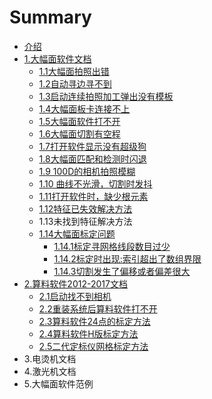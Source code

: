 # Summary

* [介绍](README.md)
* [1.大幅面软件文档](chapter1.md)
  * [1.1大幅面拍照出错](chapter1/11da-fu-mian-qi-dong-shi-xian-shi-xiang-ji-you-xiang-ji.md)
  * [1.2自动寻边寻不到](chapter1/12zi-dong-xun-bian-xun-bu-dao.md)
  * [1.3启动连续拍照加工弹出没有模板](chapter1/13qi-dong-lian-xu-pai-zhao-jia-gong-dan-chu-mei-you-mo-ban.md)
  * [1.4大幅面板卡连接不上](chapter1/14da-fu-mian-ban-qia-lian-jie-bu-shang.md)
  * [1.5大幅面软件打不开](chapter1/15da-fu-mian-ruan-jian-da-bu-kai.md)
  * [1.6大幅面切割有空程](chapter1/16da-fu-mian-qie-ge-you-kong-cheng.md)
  * [1.7打开软件显示没有超级狗](chapter1/17da-kai-ruan-jian-xian-shi-mei-you-chao-ji-gou.md)
  * [1.8大幅面匹配和检测时闪退](chapter1/18da-fu-mian-pi-pei-he-jian-ce-shi-shan-tui.md)
  * [1.9 100D的相机拍照模糊](chapter1/19-100dde-xiang-ji-pai-zhao-mo-hu.md)
  * [1.10 曲线不光滑，切割时发抖](chapter1/110-qu-xian-bu-guang-hua-ff0c-qie-ge-shi-fa-dou.md)
  * [1.11打开软件时，缺少根元素](chapter1/111da-kai-ruan-jian-shi-ff0c-que-shao-gen-yuan-su.md)
  * [1.12特征已失效解决方法](chapter1/112te-zheng-yi-shi-xiao-jie-jue-fang-fa.md)
  * 1.13未找到特征解决方法
  * [1.14大幅面标定问题](chapter1/114da-fu-mian-biao-ding-wen-ti.md)
    * [1.14.1标定寻网格线段数目过少](chapter1/114da-fu-mian-biao-ding-wen-ti/1141biao-ding-xun-wang-ge-xian-duan-shu-mu-guo-shao.md)
    * [1.14.2标定时出现:索引超出了数组界限](chapter1/114da-fu-mian-biao-ding-wen-ti/1142biao-ding-shi-chu-73b03a-suo-yin-chao-chu-le-shu-zu-jie-xian.md)
    * [1.14.3切割发生了偏移或者偏差很大](chapter1/114da-fu-mian-biao-ding-wen-ti/1143qie-ge-fa-sheng-le-pian-yi-huo-zhe-pian-cha-hen-da.md)
* [2.算料软件2012-2017文档](2suan-liao-ruan-jian-2012-2017-wen-dang.md)
  * [2.1启动找不到相机](2suan-liao-ruan-jian-2012-2017-wen-dang/21qi-dong-zhao-bu-dao-xiang-ji.md)
  * [2.2重装系统后算料软件打不开](2suan-liao-ruan-jian-2012-2017-wen-dang/22zhong-zhuang-xi-tong-hou-suan-liao-ruan-jian-da-bu-kai.md)
  * [2.3算料软件24点的标定方法](2suan-liao-ruan-jian-2012-2017-wen-dang/23suan-liao-ruan-jian-24-dian-de-biao-ding-fang-fa.md)
  * [2.4算料软件H版标定方法](2suan-liao-ruan-jian-2012-2017-wen-dang/24suan-liao-ruan-jian-h-ban-biao-ding-fang-fa.md)
  * [2.5二代定标仪网格标定方法](2suan-liao-ruan-jian-2012-2017-wen-dang/25er-dai-ding-biao-yi-wang-ge-biao-ding-fang-fa.md)
* 3.电烫机文档
* 4.激光机文档
* 5.大幅面软件范例

